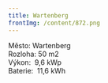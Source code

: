 ```yaml
---
title: Wartenberg
frontImg: /content/872.png
---
```

<!--StartFragment-->

Město: Wartenberg\
Rozloha: 50 m2\
Výkon:  9,6 kWp\
Baterie:  11,6 kWh

<!--EndFragment-->